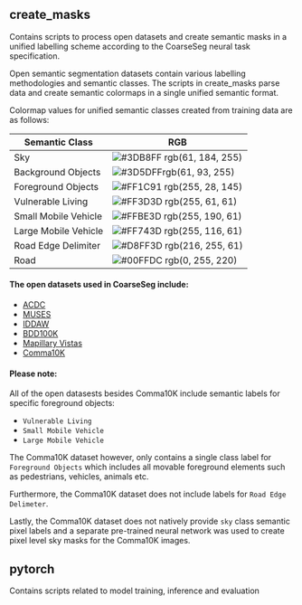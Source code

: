 
## create_masks

Contains scripts to process open datasets and create semantic masks in a unified labelling scheme according to the CoarseSeg neural task specification. 

Open semantic segmentation datasets contain various labelling methodologies and semantic classes. The scripts in create_masks parse data and create semantic colormaps in a single unified semantic format.

Colormap values for unified semantic classes created from training data are as follows:

| Semantic Class             | RGB                                                                |
| ----------------- | ------------------------------------------------------------------ |
| Sky | ![#3DB8FF](https://via.placeholder.com/10/3DB8FF?text=+) rgb(61, 184, 255)|
| Background Objects | ![#3D5DFF](https://via.placeholder.com/10/3D5DFF?text=+)rgb(61, 93, 255)|
| Foreground Objects | ![#FF1C91](https://via.placeholder.com/10/FF1C91?text=+) rgb(255, 28, 145) |
| Vulnerable Living | ![#FF3D3D](https://via.placeholder.com/10/FF3D3D?text=+) rgb(255, 61, 61)|
| Small Mobile Vehicle | ![#FFBE3D](https://via.placeholder.com/10/FFBE3D?text=+) rgb(255, 190, 61)|
| Large Mobile Vehicle | ![#FF743D](https://via.placeholder.com/10/FF743D?text=+) rgb(255, 116, 61) |
| Road Edge Delimiter | ![#D8FF3D](https://via.placeholder.com/10/D8FF3D?text=+) rgb(216, 255, 61)|
| Road | ![#00FFDC](https://via.placeholder.com/10/00FFDC?text=+) rgb(0, 255, 220) |

#### The open datasets used in CoarseSeg include:
- [ACDC](https://acdc.vision.ee.ethz.ch/)
- [MUSES](https://muses.vision.ee.ethz.ch/)
- [IDDAW](https://iddaw.github.io/)
- [BDD100K](https://www.vis.xyz/bdd100k/)
- [Mapillary Vistas](https://www.mapillary.com/dataset/vistas)
- [Comma10K](https://github.com/commaai/comma10k)

#### Please note: 
All of the open datasests besides Comma10K include semantic labels for specific foreground objects:
- `Vulnerable Living`
- `Small Mobile Vehicle`
- `Large Mobile Vehicle`

The Comma10K dataset however, only contains a single class label for `Foreground Objects` which includes all movable foreground elements such as pedestrians, vehicles, animals etc. 

Furthermore, the Comma10K dataset does not include labels for `Road Edge Delimeter`. 

Lastly, the Comma10K dataset does not natively provide `sky` class semantic pixel labels and a separate pre-trained neural network was used to create pixel level sky masks for the Comma10K images.

## pytorch

Contains scripts related to model training, inference and evaluation




